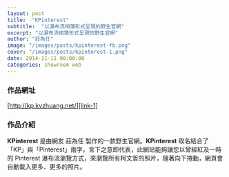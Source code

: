 ```yaml
---
layout: post
title:  "KPinterest"
subtitle:  "以瀑布流相簿形式呈現的野生官網"
excerpt: "以瀑布流相簿形式呈現的野生官網"
author: "莊為任"
image: "/images/posts/kpinterest-fb.png"
cover: "/images/posts/kpinterest-1.png"
date: 2014-11-11 00:00:00
categories: showroom web
---
```


[link-1]:http://kp.kvzhuang.net/

### 作品網址
[http://kp.kvzhuang.net/][link-1]

### 作品介紹
<strong>KPinterest</strong> 是由網友 莊為任 製作的一款野生官網。<strong>KPinterest</strong> 取名結合了「KP」與「Pinterest」兩字，言下之意即代表，此網站能夠讓您以曾經紅及一時的 Pinterest 瀑布流瀏覽方式，來瀏覽所有柯文哲的照片，隨著向下捲動，網頁會自動載入更多、更多的照片。
